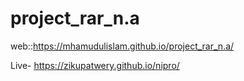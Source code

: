 # project_rar_n.a
web::https://mhamudulislam.github.io/project_rar_n.a/

Live- https://zikupatwery.github.io/nipro/
